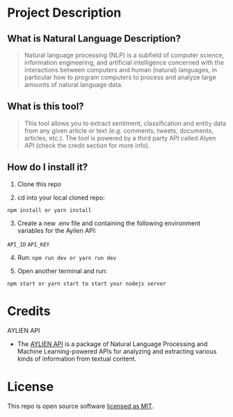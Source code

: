 # Project Description

## What is Natural Language Description?

> Natural language processing (NLP) is a subfield of computer science, information engineering, and artificial intelligence
concerned with the interactions between computers and human (natural) languages, in particular how to program computers to
process and analyze large amounts of natural language data.

## What is this tool?

> This tool allows you to extract sentiment, classification and entity data from any given article or text (e.g. comments, tweets, documents, articles, etc.).
> The tool is powered by a third party API called Alyen API (check the credit section for more info).

## How do I install it?

1. Clone this repo

2. cd into your local cloned repo:

`npm install or yarn install`

3. Create a new .env file and containing the following environment variables for the Aylien API:

`API_ID`
`API_KEY`

4. Run: `npm run dev or yarn run dev`

5. Open another terminal and run:

`npm start or yarn start to start your nodejs server`

# Credits

AYLIEN API

 - The [AYLIEN API](https://docs.aylien.com/textapi/#getting-started) is a package of Natural Language Processing and Machine Learning-powered APIs for analyzing and extracting various kinds of information from textual content.

 # License

 This repo is open source software [licensed as MIT](https://github.com/Memnoc/Evaluate_News_NPL/blob/master/LICENSE).